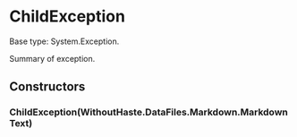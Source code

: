 # ChildException

Base type: System.Exception.

Summary of exception.

## Constructors

### ChildException(WithoutHaste.DataFiles.Markdown.MarkdownText)



